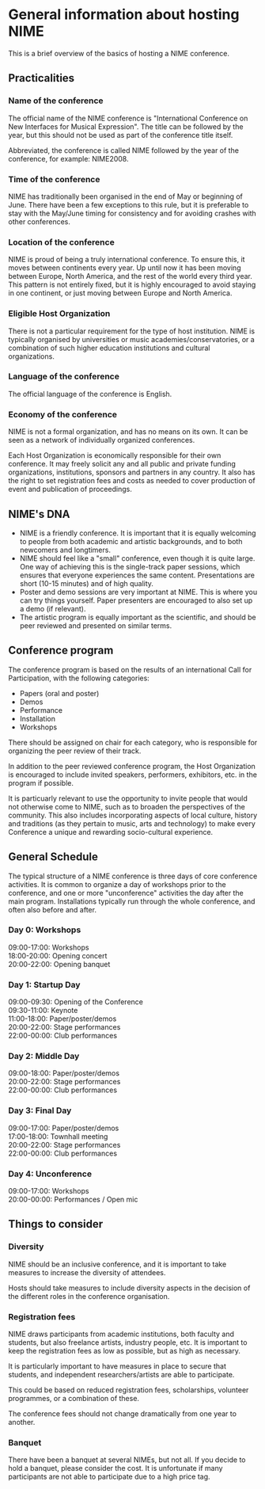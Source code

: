 # General information about hosting NIME

This is a brief overview of the basics of hosting a NIME conference.

## Practicalities

### Name of the conference

The official name of the NIME conference is "International Conference on New Interfaces for Musical Expression". The title can be followed by the year, but this should not be used as part of the conference title itself.

Abbreviated, the conference is called NIME followed by the year of the conference, for example: NIME2008.

### Time of the conference

NIME has traditionally been organised in the end of May or beginning of June. There have been a few exceptions to this rule, but it is preferable to stay with the May/June timing for consistency and for avoiding crashes with other conferences.


### Location of the conference

NIME is proud of being a truly international conference. To ensure this, it moves between continents every year. Up until now it has been moving between Europe, North America, and the rest of the world every third year. This pattern is not entirely fixed, but it is highly encouraged to avoid staying in one continent, or just moving between Europe and North America.

### Eligible Host Organization

There is not a particular requirement for the type of host institution. NIME is typically organised by universities or music academies/conservatories, or a combination of such higher education institutions and cultural organizations.

### Language of the conference

The official language of the conference is English.


### Economy of the conference

NIME is not a formal organization, and has no means on its own. It can be seen as a network of individually organized conferences.

Each Host Organization is economically responsible for their own conference. It may freely solicit any and all public and private funding organizations, institutions, sponsors and partners in any country. It also has the right to set registration fees and costs as needed to cover production of event and publication of
proceedings.


## NIME's DNA

- NIME is a friendly conference. It is important that it is equally welcoming to people from both academic and artistic backgrounds, and to both newcomers and longtimers.
- NIME should feel like a "small" conference, even though it is quite large. One way of achieving this is the single-track paper sessions, which ensures that everyone experiences the same content. Presentations are short (10-15 minutes) and of high quality.
- Poster and demo sessions are very important at NIME. This is where you can try things yourself. Paper presenters are encouraged to also set up a demo (if relevant).  
- The artistic program is equally important as the scientific, and should be peer reviewed and presented on similar terms.



## Conference program

The conference program is based on the results of an international Call for Participation, with the following categories:

- Papers (oral and poster)
- Demos
- Performance
- Installation
- Workshops

There should be assigned on chair for each category, who is responsible for organizing the peer review of their track.

In addition to the peer reviewed conference program, the Host Organization is encouraged to include invited speakers, performers, exhibitors, etc. in the program if possible.

It is particuarly relevant to use the opportunity to invite people that would not otherwise come to NIME, such as to broaden the perspectives of the community. This also includes incorporating aspects of local culture, history and traditions (as they pertain to
music, arts and technology) to make every Conference a unique and rewarding socio-cultural experience.


## General Schedule

The typical structure of a NIME conference is three days of core conference activities. It is common to organize a day of workshops prior to the conference, and one or more "unconference" activities the day after the main program. Installations typically run through the whole conference, and often also before and after.

### Day 0: Workshops

09:00-17:00: Workshops    
18:00-20:00: Opening concert    
20:00-22:00: Opening banquet    

### Day 1: Startup Day

09:00-09:30: Opening of the Conference    
09:30-11:00: Keynote    
11:00-18:00: Paper/poster/demos    
20:00-22:00: Stage performances    
22:00-00:00: Club performances    

### Day 2: Middle Day

09:00-18:00: Paper/poster/demos    
20:00-22:00: Stage performances    
22:00-00:00: Club performances    

### Day 3: Final Day

09:00-17:00: Paper/poster/demos    
17:00-18:00: Townhall meeting    
20:00-22:00: Stage performances    
22:00-00:00: Club performances    

### Day 4: Unconference

09:00-17:00: Workshops    
20:00-00:00: Performances / Open mic



## Things to consider


### Diversity

NIME should be an inclusive conference, and it is important to take measures to increase the diversity of attendees.

Hosts should take measures to include diversity aspects in the decision of the different roles in the conference organisation.

### Registration fees

NIME draws participants from academic institutions, both faculty and students, but also freelance artists, industry people, etc.
It is important to keep the registration fees as low as possible, but as high as necessary.

It is particularly important to have measures in place to secure that students, and independent researchers/artists are able to participate.

This could be based on reduced registration fees, scholarships, volunteer programmes, or a combination of these.

The conference fees should not change dramatically from one year to another.

### Banquet

There have been a banquet at several NIMEs, but not all. If you decide to hold a banquet, please consider the cost. It is unfortunate if many participants are not able to participate due to a high price tag.

